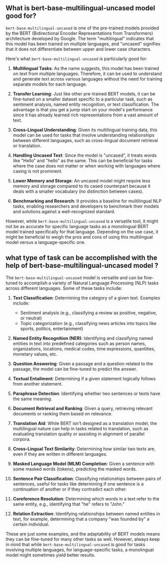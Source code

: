 
## What is bert-base-multilingual-uncased model good for?

`bert-base-multilingual-uncased` is one of the pre-trained models provided by the BERT (Bidirectional Encoder Representations from Transformers) architecture developed by Google. The term "multilingual" indicates that this model has been trained on multiple languages, and "uncased" signifies that it does not differentiate between upper and lower case characters.

Here's what `bert-base-multilingual-uncased` is particularly good for:

1. **Multilingual Tasks**: As the name suggests, this model has been trained on text from multiple languages. Therefore, it can be used to understand and generate text across various languages without the need for training separate models for each language.

2. **Transfer Learning**: Just like other pre-trained BERT models, it can be fine-tuned on a smaller dataset specific to a particular task, such as sentiment analysis, named entity recognition, or text classification. The advantage is that you get a jump start on your model's performance since it has already learned rich representations from a vast amount of text.

3. **Cross-Lingual Understanding**: Given its multilingual training data, this model can be used for tasks that involve understanding relationships between different languages, such as cross-lingual document retrieval or translation.

4. **Handling Uncased Text**: Since the model is "uncased", it treats words like "Hello" and "hello" as the same. This can be beneficial for tasks where the case does not matter or when working with languages where casing is not prominent.

5. **Lower Memory and Storage**: An uncased model might require less memory and storage compared to its cased counterpart because it deals with a smaller vocabulary (no distinction between cases).

6. **Benchmarking and Research**: It provides a baseline for multilingual NLP tasks, enabling researchers and developers to benchmark their models and solutions against a well-recognized standard.

However, while `bert-base-multilingual-uncased` is a versatile tool, it might not be as accurate for specific language tasks as a monolingual BERT model trained specifically for that language. Depending on the use case, it might be beneficial to weigh the pros and cons of using this multilingual model versus a language-specific one.


## what type of task can be accomplished with the help of bert-base-multilingual-uncased model ?

The `bert-base-multilingual-uncased` model is versatile and can be fine-tuned to accomplish a variety of Natural Language Processing (NLP) tasks across different languages. Some of these tasks include:

1. **Text Classification**: Determining the category of a given text. Examples include:
   - Sentiment analysis (e.g., classifying a review as positive, negative, or neutral)
   - Topic categorization (e.g., classifying news articles into topics like sports, politics, entertainment)

2. **Named Entity Recognition (NER)**: Identifying and classifying named entities in text into predefined categories such as person names, organizations, locations, medical codes, time expressions, quantities, monetary values, etc.

3. **Question Answering**: Given a passage and a question related to the passage, the model can be fine-tuned to predict the answer.

4. **Textual Entailment**: Determining if a given statement logically follows from another statement.

5. **Paraphrase Detection**: Identifying whether two sentences or texts have the same meaning.

6. **Document Retrieval and Ranking**: Given a query, retrieving relevant documents or ranking them based on relevance.

7. **Translation Aid**: While BERT isn't designed as a translation model, the multilingual nature can help in tasks related to translation, such as evaluating translation quality or assisting in alignment of parallel corpora.

8. **Cross-Lingual Text Similarity**: Determining how similar two texts are, even if they are written in different languages.

9. **Masked Language Model (MLM) Completion**: Given a sentence with some masked words (tokens), predicting the masked words.

10. **Sentence Pair Classification**: Classifying relationships between pairs of sentences, useful for tasks like determining if one sentence is a continuation of another or if they contradict each other.

11. **Coreference Resolution**: Determining which words in a text refer to the same entity, e.g., identifying that "he" refers to "John."

12. **Relation Extraction**: Identifying relationships between named entities in text, for example, determining that a company "was founded by" a certain individual.

These are just some examples, and the adaptability of BERT models means they can be fine-tuned for many other tasks as well. However, always keep in mind that while `bert-base-multilingual-uncased` is good for tasks involving multiple languages, for language-specific tasks, a monolingual model might sometimes yield better results.